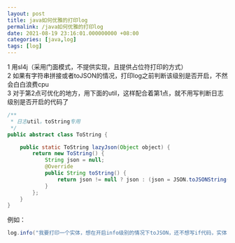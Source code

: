 ```yaml
---
layout: post
title: java如何优雅的打印log
permalink: /java如何优雅的打印log
date: 2021-08-19 23:16:01.000000000 +08:00
categories: [java,log]
tags: [log]
---
```


1 用sl4j（采用门面模式，不提供实现，且提供占位符打印的方式）  
2 如果有字符串拼接或者toJSON的情况，打印log之前判断该级别是否开启，不然会白白浪费cpu  
3 对于第2点可优化的地方，用下面的util，这样配合着第1点，就不用写判断日志级别是否开启的代码了  
```java
/**
 * 日志util。toString专用
 */
public abstract class ToString {

    public static ToString lazyJson(Object object) {
        return new ToString() {
            String json = null;
            @Override
            public String toString() {
                return json != null ? json : (json = JSON.toJSONString(object));
            }
        };
    }
}
```
例如：
```java
log.info("我要打印一个实体，想在开启info级别的情况下toJSON，还不想写if代码，实体：{}", ToString.lazyJson(实体));
```